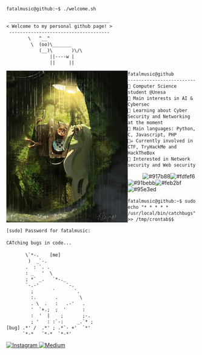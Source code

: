```console
fatalmusic@github:~$ ./welcome.sh
```

```
 _____________________________________
< Welcome to my personal github page! >
 -------------------------------------
        \   ^__^
         \  (oo)\_______
            (__)\       )\/\
                ||----w |
                ||     ||
```

<img align="left" src="https://github.com/fatalmusic/fatalmusic/blob/main/frogpic.jpg" alt="frog pic" width="320" />

```
fatalmusic@github
-------------------------
🏫 Computer Science student @Unesa
🔎 Main interests in AI & Cybersec
🌱 Learning about Cyber Security and Networking at the moment
🌟 Main languages: Python, C, Javascript, PHP
🏴‍☠️ Currently involved in CTF, TryHackMe and HackTheBox
🚩 Interested in Network security and Web security
```

<p align="left">
  &nbsp; &nbsp; &nbsp; &nbsp; &nbsp;
  <img alt="#917b88" src="https://via.placeholder.com/15/917b88/000000?text=+" width="25" height="20" /><img alt="#fdfef6" src="https://via.placeholder.com/15/fdfef6/000000?text=+" width="25" height="20" /><img alt="#91bebb" src="https://via.placeholder.com/15/91bebb/000000?text=+" width="25" height="20" /><img alt="#feb2bf" src="https://via.placeholder.com/15/feb2bf/000000?text=+" width="25" height="20" /><img alt="#95e3ed" src="https://via.placeholder.com/15/95e3ed/000000?text=+" width="25" height="20" />
</p>

```console
fatalmusic@github:~$ sudo echo "* * * * * /usr/local/bin/catchbugs" >> /tmp/crontab$$
```

```
[sudo] Password for fatalmusic:

CATching bugs in code...

       \`*-.    [me]
        )  _`-.
       .  : `. .
       : _   '  \
       ; *` _.   `*-._
       `-.-'          `-.
         ;       `       `.
         :.       .        \
         . \  .   :   .-'   .
         '  `+.;  ;  '      :
         :  '  |    ;       ;-.
         ; '   : :`-:     _.`* ;
[bug] .*' /  .*' ; .*`- +'  `*'
      `*-*   `*-*  `*-*'
```

  <a href="https://instagram.com/stevesebastian7" target="_blank">
    <img src="https://img.shields.io/badge/instagram-%23E4405F.svg?&style=for-the-badge&logo=instagram&logoColor=white&color=071A2C" alt="Instagram"/>
  </a>
  <a href="https://medium.com/@stevesebastian7" target="_blank">
    <img src="https://img.shields.io/badge/medium-%2312100E.svg?&style=for-the-badge&logo=medium&logoColor=white&color=071A2C" alt="Medium"/>
  </a>
